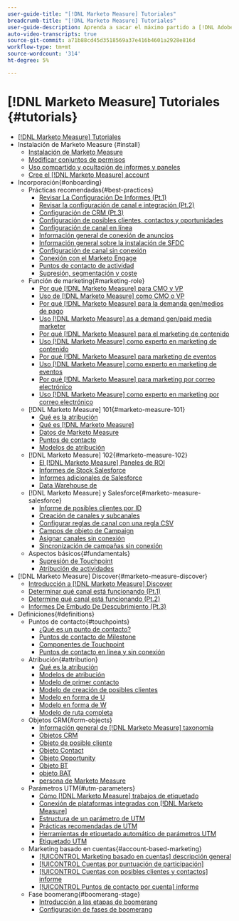 ```yaml
---
user-guide-title: "[!DNL Marketo Measure] Tutoriales"
breadcrumb-title: "[!DNL Marketo Measure] Tutoriales"
user-guide-description: Aprenda a sacar el máximo partido a [!DNL Adobe Marketo Measure] (anteriormente, [!DNL Bizible]), the industry's leading B2B marketing attribution application. Watch tutorials on installation, onboarding, [!DNL Marketo Measure] aspectos básicos y definiciones.
auto-video-transcripts: true
source-git-commit: a71b88cd45d3518569a37e416b4601a2928e816d
workflow-type: tm+mt
source-wordcount: '314'
ht-degree: 5%

---
```



# [!DNL Marketo Measure] Tutoriales {#tutorials}

+ [[!DNL Marketo Measure] Tutoriales](overview.md)
+ Instalación de Marketo Measure {#install}
   + [Instalación de Marketo Measure](/help/installing/install-production.md)
   + [Modificar conjuntos de permisos](/help/installing/modify-permission-sets-production.md)
   + [Uso compartido y ocultación de informes y paneles](/help/installing/sharing-reports-production.md)
   + [Cree el [!DNL Marketo Measure] account](/help/installing/creating-marketo-measure-account-production.md)
+ Incorporación{#onboarding}
   + Prácticas recomendadas{#best-practices}
      + [Revisar La Configuración De Informes (Pt.1)](/help/onboarding/fundamentals/review-reporting-setting-pt1.md)
      + [Revisar la configuración de canal e integración (Pt.2)](/help/onboarding/fundamentals/channel-integration-settings.md)
      + [Configuración de CRM (Pt.3)](/help/onboarding/fundamentals/crm-settings.md)
      + [Configuración de posibles clientes, contactos y oportunidades](/help/onboarding/fundamentals/leads-contacts-opps-settings.md)
      + [Configuración de canal en línea](/help/onboarding/fundamentals/online-channel-setup.md)
      + [Información general de conexión de anuncios](/help/onboarding/fundamentals/ads-connection-overview.md)
      + [Información general sobre la instalación de SFDC](/help/onboarding/fundamentals/sfdc-installation-overview.md)
      + [Configuración de canal sin conexión](/help/onboarding/fundamentals/offline-channel-setup.md)
      + [Conexión con el Marketo Engage](/help/onboarding/fundamentals/connection-with-marketo-engage.md)
      + [Puntos de contacto de actividad](/help/onboarding/fundamentals/activity-touchpoints.md)
      + [Supresión, segmentación y coste](/help/onboarding/fundamentals/suppression-segmentation-cost.md)
   + Función de marketing{#marketing-role}
      + [Por qué [!DNL Marketo Measure] para CMO y VP](/help/onboarding/marketing-role/cmo-and-vp-why.md)
      + [Uso de [!DNL Marketo Measure] como CMO o VP](/help/onboarding/marketing-role/cmo-and-vp-using.md)
      + [Por qué [!DNL Marketo Measure] para la demanda gen/medios de pago](/help/onboarding/marketing-role/demand-gen-why.md)
      + [Uso [!DNL Marketo Measure] as a demand gen/paid media marketer](/help/onboarding/marketing-role/demand-gen-using.md)
      + [Por qué [!DNL Marketo Measure] para el marketing de contenido](/help/onboarding/marketing-role/content-marketing-why.md)
      + [Uso [!DNL Marketo Measure] como experto en marketing de contenido](/help/onboarding/marketing-role/content-marketing-using.md)
      + [Por qué [!DNL Marketo Measure] para marketing de eventos](/help/onboarding/marketing-role/events-marketing-why.md)
      + [Uso [!DNL Marketo Measure] como experto en marketing de eventos](/help/onboarding/marketing-role/events-marketing-using.md)
      + [Por qué [!DNL Marketo Measure] para marketing por correo electrónico](/help/onboarding/marketing-role/email-marketing-why.md)
      + [Uso [!DNL Marketo Measure] como experto en marketing por correo electrónico](/help/onboarding/marketing-role/email-marketing-using.md)
   + [!DNL Marketo Measure] 101{#marketo-measure-101}
      + [Qué es la atribución](/help/onboarding/marketo-measure-101/what-is-attribution.md)
      + [Qué es [!DNL Marketo Measure]](/help/onboarding/marketo-measure-101/what-is-marketo-measure.md)
      + [Datos de Marketo Measure](/help/onboarding/marketo-measure-101/marketo-measure-data.md)
      + [Puntos de contacto](/help/onboarding/marketo-measure-101/touchpoints.md)
      + [Modelos de atribución](/help/onboarding/marketo-measure-101/attribution-models.md)
   + [!DNL Marketo Measure] 102{#marketo-measure-102}
      + [El [!DNL Marketo Measure] Paneles de ROI](/help/onboarding/marketo-measure-102/roi-dashboards.md)
      + [Informes de Stock Salesforce](/help/onboarding/marketo-measure-102/stock-salesforce-reports.md)
      + [Informes adicionales de Salesforce](/help/onboarding/marketo-measure-102/addtional-salesforce-reports.md)
      + [Data Warehouse de  ](/help/onboarding/marketo-measure-102/data-warehouse.md)
   + [!DNL Marketo Measure] y Salesforce{#marketo-measure-salesforce}
      + [Informe de posibles clientes por ID](/help/onboarding/marketo-measure-salesforce/leads-by-id-report.md)
      + [Creación de canales y subcanales](/help/onboarding/marketo-measure-salesforce/creating-channels-subchannels.md)
      + [Configurar reglas de canal con una regla CSV](/help/onboarding/marketo-measure-salesforce/channel-rules-csv.md)
      + [Campos de objeto de Campaign](/help/onboarding/marketo-measure-salesforce/campaign-object-fields.md)
      + [Asignar canales sin conexión](/help/onboarding/marketo-measure-salesforce/mapping-offline-channels.md)
      + [Sincronización de campañas sin conexión](/help/onboarding/marketo-measure-salesforce/syncing-offline-campaigns.md)
   + Aspectos básicos{#fundamentals}
      + [Supresión de Touchpoint](/help/onboarding/marketo-measure-salesforce/touchpoint-suppression.md)
      + [Atribución de actividades](/help/onboarding/fundamentals/activities-attribution.md)
+ [!DNL Marketo Measure] Discover{#marketo-measure-discover}
   + [Introducción a [!DNL Marketo Measure] Discover](/help/marketo-measure-discover/introduction-to-marketo-measure-discover.md)
   + [Determinar qué canal está funcionando (Pt.1)](/help/marketo-measure-discover/top-of-funnel-reporting.md)
   + [Determine qué canal está funcionando (Pt.2)](/help/marketo-measure-discover/determine-which-channel-is-performing.md)
   + [Informes De Embudo De Descubrimiento (Pt.3)](/help/marketo-measure-discover/build-a-full-funnel-report-pt3.md)
+ Definiciones{#definitions}
   + Puntos de contacto{#touchpoints}
      + [¿Qué es un punto de contacto?](/help/definitions/touchpoints/what-is-a-touchpoint.md)
      + [Puntos de contacto de Milestone](/help/definitions/touchpoints/milestone-touchpoints.md)
      + [Componentes de Touchpoint](/help/definitions/touchpoints/touchpoint-components.md)
      + [Puntos de contacto en línea y sin conexión](/help/definitions/touchpoints/online-offline-touchpoints.md)
   + Atribución{#attribution}
      + [Qué es la atribución](/help/definitions/attribution/what-is-attribution.md)
      + [Modelos de atribución](/help/definitions/attribution/attribution-models.md)
      + [Modelo de primer contacto](/help/definitions/attribution/first-touch-model.md)
      + [Modelo de creación de posibles clientes](/help/definitions/attribution/lead-creation-model.md)
      + [Modelo en forma de U](/help/definitions/attribution/u-shaped-model.md)
      + [Modelo en forma de W](/help/definitions/attribution/w-shaped-model.md)
      + [Modelo de ruta completa](/help/definitions/attribution/full-path-model.md)
   + Objetos CRM{#crm-objects}
      + [Información general de [!DNL Marketo Measure] taxonomía](/help/definitions/crm-objects/taxonomy-overview.md)
      + [Objetos CRM](/help/definitions/crm-objects/crm-objects.md)
      + [Objeto de posible cliente](/help/definitions/crm-objects/lead-object.md)
      + [Objeto Contact](/help/definitions/crm-objects/contact-object.md)
      + [Objeto Opportunity](/help/definitions/crm-objects/opportunity-object.md)
      + [Objeto BT](/help/definitions/crm-objects/bt-object.md)
      + [objeto BAT](/help/definitions/crm-objects/bat-object.md)
      + [persona de Marketo Measure](/help/definitions/crm-objects/marketo-measure-person.md)
   + Parámetros UTM{#utm-parameters}
      + [Cómo [!DNL Marketo Measure] trabajos de etiquetado](/help/definitions/utm-parameters/how-marketo-measure-tagging-works.md)
      + [Conexión de plataformas integradas con [!DNL Marketo Measure]](/help/definitions/utm-parameters/connecting-integrated-platforms-with-marketo-measure.md)
      + [Estructura de un parámetro de UTM](/help/definitions/utm-parameters/anatomy-of-a-utm-parameter.md)
      + [Prácticas recomendadas de UTM](/help/definitions/utm-parameters/utm-best-practices.md)
      + [Herramientas de etiquetado automático de parámetros UTM](/help/definitions/utm-parameters/utm-parameter-auto-tagging-tools.md)
      + [Etiquetado UTM](/help/definitions/utm-parameters/utm-tagging.md)
   + Marketing basado en cuentas{#account-based-marketing}
      + [[!UICONTROL Marketing basado en cuentas] descripción general](/help/definitions/account-based-marketing/abm-overview.md)
      + [[!UICONTROL Cuentas por puntuación de participación]](/help/definitions/account-based-marketing/accounts-by-engagement-score.md)
      + [[!UICONTROL Cuentas con posibles clientes y contactos] informe](/help/definitions/account-based-marketing/accounts-with-leads-and-contacts.md)
      + [[!UICONTROL Puntos de contacto por cuenta] informe](/help/definitions/account-based-marketing/touchpoints-per-account-report.md)
   + Fase boomerang{#boomerang-stage}
      + [Introducción a las etapas de boomerang](/help/definitions/boomerang-stage/introduction-to-boomerang-stages.md)
      + [Configuración de fases de boomerang](/help/definitions/boomerang-stage/setting-up-boomerang-stages.md)
